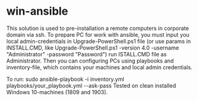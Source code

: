 # win-ansible

This solution is used to pre-installation a remote computers in corporate domain via ssh. To prepare PC for work with ansible, you must input you local admin-credentials in Upgrade-PowerShell.ps1 file (or use params in INSTALL.CMD, like Upgrade-PowerShell.ps1 -version 4.0 -username "Administrator" -password "Password") run ISTALL.CMD file as Administrator. Then you can configuring PCs using playbooks and inventory-file, which contains your machines and local admin credentials.

To run:
	sudo ansible-playbook -i inventory.yml playbooks/your_playbook.yml --ask-pass
Tested on clean installed Windows 10-machines (1809 and 1903).
